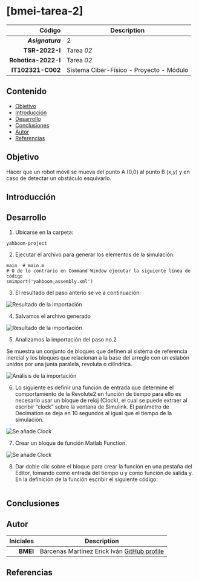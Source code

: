 # [bmei-tarea-2] 


| Código | Description |
| ------:| ----------- |
| ***Asignatura*** | 2 | 
| **TSR-2022-I** | Tarea *02* |
| **Robotica-2022-I**  | Tarea *02* |
| **IT102321-C002** | Sistema Ciber-Físico - Proyecto - Módulo |

## Contenido

- [Objetivo](#objetivo)
- [Introducción](#introduccion)
- [Desarrollo](#desarrollo)
- [Conclusiones](#conclusiones)
- [Autor](#autor)
- [Referencias](#referencias)

## Objetivo

Hacer que un robot móvil se mueva del punto A (0,0) al punto B (x,y) y en caso de detectar un obstáculo esquivarlo.

## Introducción

## Desarrollo

1. Ubicarse en la carpeta: 
``` shell
yahboom-project
```

2. Ejecutar el archivo para generar los elementos de la simulación:
``` shell
main  # main.m
# O de lo contrario en Command Window ejecutar la siguiente línea de código
smimport('yahboom_assembly.xml')
```
3. El resultado del paso anterio se ve a continuación:

![Resultado de la importación](https://media.discordapp.net/attachments/891388181361082421/908774882182058064/unknown.png?width=660&height=499)

4. Salvamos el archivo generado

![Resultado de la importación](https://media.discordapp.net/attachments/891388181361082421/908777852940476466/Imagen1.png?width=575&height=499)

5. Analizamos la importación del paso no.2 

Se muestra un conjunto de bloques que definen al sistema de referencia inercial y los bloques que relacionan a la base del arreglo con un eslabón unidos por una junta paralela, revoluta o cilíndrica.

![Análisis de la importación](https://media.discordapp.net/attachments/891388181361082421/908784590632661042/Imagen2.png?width=582&height=499)

6. Lo siguiente es definir una función de entrada que determine el comportamiento de la Revolute2 en función de tiempo para ello es necesario usar un bloque de reloj (Clock), el cual se puede extraer al escribir “clock” sobre la ventana de Simulink. El parámetro de Decimation se deja en 10 segundos al igual que el tiempo de la simulación.

![Se añade Clock](https://media.discordapp.net/attachments/891388181361082421/908785295900704788/unknown.png?width=959&height=498)


7. Crear un bloque de función Matlab Function.

![Se añade Clock](https://media.discordapp.net/attachments/891388181361082421/908786174146007040/unknown.png)

8. Dar doble clic sobre el bloque para crear la función en una pestaña del Editor, tomando como entrada del tiempo u y como función de salida y. En la definición de la función escribir el siguiente código:

``` shell

```

## Conclusiones


## Autor

| Iniciales  | Description |
| ----------:| ----------- |
| **BMEI** | Bárcenas Martínez Erick Iván [GitHub profile](https://github.com/erickbarcenas) |

## Referencias
